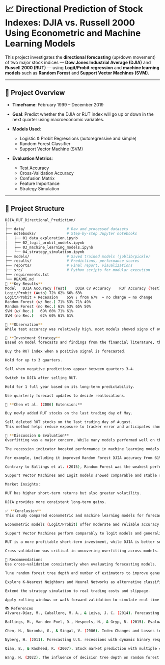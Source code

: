 # 📈 Directional Prediction of Stock Indexes: DJIA vs. Russell 2000 Using Econometric and Machine Learning Models

This project investigates the **directional forecasting** (up/down movement) of two major stock indices — **Dow Jones Industrial Average (DJIA)** and **Russell 2000 (RUT)** — using **Logit/Probit regression** and **machine learning models** such as **Random Forest** and **Support Vector Machines (SVM)**. 


---

## 📌 Project Overview

- **Timeframe**: February 1999 – December 2019  
- **Goal**: Predict whether the DJIA or RUT index will go up or down in the next quarter using macroeconomic variables.
- **Models Used**:
  - Logistic & Probit Regressions (autoregressive and simple)
  - Random Forest Classifier
  - Support Vector Machine (SVM)

- **Evaluation Metrics**: 
  - Test Accuracy
  - Cross-Validation Accuracy
  - Confusion Matrix
  - Feature Importance
  - Strategy Simulation

---
## 📁 Project Structure

```bash
DJIA_RUT_Directional_Prediction/
│
├── data/                   # Raw and processed datasets
├── notebooks/              # Step-by-step Jupyter notebooks
│   ├── 01_data_exploration.ipynb
│   ├── 02_logit_probit_models.ipynb
│   ├── 03_machine_learning_models.ipynb
│   └── 04_strategy_simulation.ipynb
├── models/                 # Saved trained models (joblib/pickle)
├── results/                # Predictions, performance scores
├── reports/                # Final report, visualizations
├── src/                    # Python scripts for modular execution
├── requirements.txt
└── README.md
🔑 **Key Results**
Model	DJIA Accuracy (Test)	DJIA CV Accuracy	RUT Accuracy (Test)	RUT CV Accuracy
Logit/Probit (Auto)	72%	62%	66%	63%
Logit/Probit + Recession	65%	↓ from 67%	≈ no change	≈ no change
Random Forest (w/ Rec.)	71%	53%	71%	49%
Random Forest (no Rec.)	61%	53%	65%	50%
SVM (w/ Rec.)	69%	60%	71%	61%
SVM (no Rec.)	62%	60%	61%	61%

📌 **Observation**
While test accuracy was relatively high, most models showed signs of overfitting, especially Random Forest when evaluated with cross-validation.

💸 **Investment Strategy**
Based on model forecasts and findings from the financial literature, the following multi-step investment strategy is proposed:

Buy the RUT index when a positive signal is forecasted.

Hold for up to 3 quarters.

Sell when negative predictions appear between quarters 3–4.

Switch to DJIA after selling RUT.

Hold for 1 full year based on its long-term predictability.

Use quarterly forecast updates to decide reallocations.

🧠 **Chen et al. (2006) Extension:**

Buy newly added RUT stocks on the last trading day of May.

Sell deleted RUT stocks on the last trading day of August.
This method helps reduce exposure to tracker error and anticipates short-term excess returns.

🧠 **Discussion & Evaluation**
Overfitting was a major concern. While many models performed well on the test set, their cross-validation accuracy dropped significantly, especially for Random Forest.

The recession indicator boosted performance in machine learning models but reduced performance in econometric ones.

For example, including it improved Random Forest DJIA accuracy from 61% to 71%, but reduced Logit accuracy from 67% to 65%.

Contrary to Ballings et al. (2015), Random Forest was the weakest performer due to a lack of hyperparameter tuning (e.g., tree depth).

Support Vector Machines and Logit models showed comparable and stable results around 61–62% for both indexes.

Market Insights:

RUT has higher short-term returns but also greater volatility.

DJIA provides more consistent long-term gains.

✅ **Conclusion**
This study compared econometric and machine learning models for forecasting the directional returns of the DJIA and RUT indexes. Key takeaways include:

Econometric models (Logit/Probit) offer moderate and reliable accuracy (~62%).

Support Vector Machines perform comparably to logit models and generalize better than Random Forests.

RUT is a more profitable short-term investment, while DJIA is better suited for long-term strategies.

Cross-validation was critical in uncovering overfitting across models.

🔧 Recommendations
Use cross-validation consistently when evaluating forecasting models.

Tune random forest tree depth and number of estimators to improve generalization (as suggested by Wang, 2022).

Explore K-Nearest Neighbors and Neural Networks as alternative classifiers.

Extend the strategy simulation to real trading costs and slippage.

Apply rolling windows or walk-forward validation to simulate real-time model updates.

📚 References
Alvarez-Díaz, M., Caballero, M. A., & Leiva, J. C. (2014). Forecasting stock prices using logistic regression.

Ballings, M., Van den Poel, D., Hespeels, N., & Gryp, R. (2015). Evaluating multiple classifiers for financial market direction forecasting.

Chen, H., Noronha, G., & Singal, V. (2006). Index Changes and Losses to Index Fund Investors.

Nyberg, H. (2011). Forecasting U.S. recessions with dynamic binary response models.

Qian, B., & Rasheed, K. (2007). Stock market prediction with multiple classifiers.

Wang, H. (2022). The influence of decision tree depth on random forest forecasting accuracy.

